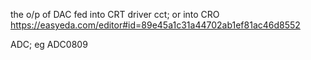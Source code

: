  




the o/p of DAC fed into CRT driver cct; or into CRO
https://easyeda.com/editor#id=89e45a1c31a44702ab1ef81ac46d8552

ADC; eg ADC0809
